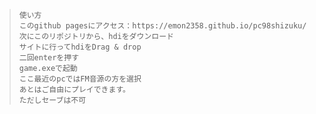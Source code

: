 > ```
>使い方
> このgithub pagesにアクセス：https://emon2358.github.io/pc98shizuku/
> 次にこのリポジトリから、hdiをダウンロード
> サイトに行ってhdiをDrag & drop
> 二回enterを押す
> game.exeで起動
> ここ最近のpcではFM音源の方を選択
> あとはご自由にプレイできます。
> ただしセーブは不可
